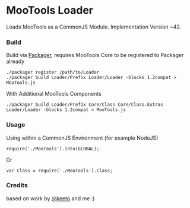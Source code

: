 MooTools Loader
===============

Loads MooTools as a CommonJS Module. Implementation Version ~42.

### Build

Build via [Packager](http://github.com/kamicane/packager), requires MooTools Core to be registered to Packager already

	./packager register /path/to/Loader
	./packager build Loader/Prefix Loader/Loader -blocks 1.2compat > MooTools.js

With Additional MooTools Components

	./packager build Loader/Prefix Core/Class Core/Class.Extras Loader/Loader -blocks 1.2compat > MooTools.js

### Usage

Using within a CommonJS Environment (for example NodeJS)

	require('./MooTools').into(GLOBAL);
	
Or

	var Class = require('./MooTools').Class;

### Credits

based on work by [@keeto](http://keetology.com) and me :)